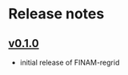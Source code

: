 # Release notes

## [v0.1.0]

* initial release of FINAM-regrid

[v0.1.0]: https://git.ufz.de/FINAM/finam-regrid/-/commits/v0.1.0
